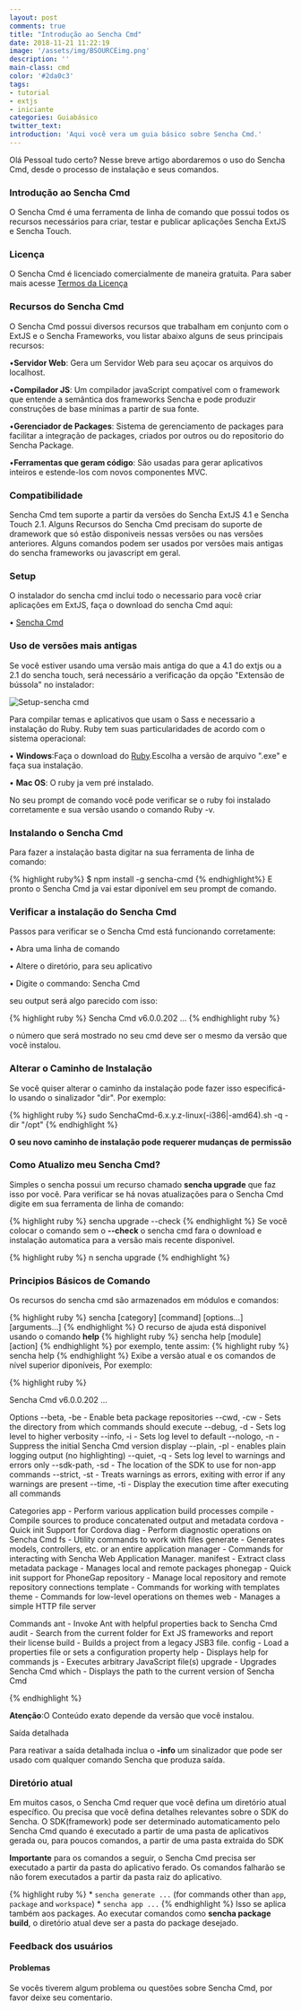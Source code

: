 ```yaml
---
layout: post
comments: true
title: "Introdução ao Sencha Cmd"
date: 2018-11-21 11:22:19
image: '/assets/img/BSOURCEimg.png'
description: ''
main-class: cmd
color: '#2da0c3'
tags: 
- tutorial
- extjs
- iniciante
categories: Guiabásico
twitter_text:
introduction: 'Aqui você vera um guia básico sobre Sencha Cmd.'
---
```


Olá Pessoal tudo certo?
Nesse breve artigo abordaremos o uso do Sencha Cmd, desde o processo de instalação e seus comandos.

### Introdução ao Sencha Cmd

O Sencha Cmd é uma ferramenta de linha de comando que possui todos os recursos necessários para criar, testar e publicar aplicações Sencha ExtJS e Sencha Touch.

### Licença

O Sencha Cmd é licenciado comercialmente de maneira gratuita. Para saber mais acesse <a href="http://www.sencha.com/legal/sencha-tools-software-license-agreement" target="blank">Termos da Licença</a>


### Recursos do Sencha Cmd 
O Sencha Cmd possui diversos recursos que trabalham em conjunto com o ExtJS e o Sencha Frameworks, vou listar abaixo alguns de seus principais recursos:

•<b>Servidor Web</b>: Gera um Servidor Web para seu açocar os arquivos do localhost.

•<b>Compilador JS</b>: Um compilador javaScript compatível com o framework que entende a semântica dos frameworks Sencha e pode produzir construções de base mínimas a partir de sua fonte.

•<b>Gerenciador de Packages</b>: Sistema de gerenciamento de packages para facilitar a integração de packages, criados por outros ou do repositorio do Sencha Package.

•<b>Ferramentas que geram código</b>: São usadas para gerar aplicativos inteiros e estende-los com novos componentes MVC.

### Compatibilidade

Sencha Cmd tem suporte a partir da versões do Sencha ExtJS 4.1 e Sencha Touch 2.1. Alguns Recursos do Sencha Cmd precisam do suporte de dramework que só estão disponiveis nessas versões ou nas versões anteriores. Alguns comandos podem ser usados por versões mais antigas do sencha frameworks ou javascript em geral.

### Setup

O instalador do sencha cmd inclui todo o necessario para você criar aplicações em ExtJS, faça o download do sencha Cmd aqui:

• <a href="https://www.sencha.com/products/sencha-cmd/" target="_blank">Sencha Cmd</a>

### Uso de versões mais antigas

Se você estiver usando uma versão mais antiga do que a 4.1 do extjs ou a 2.1 do sencha touch, será necessário a verificação da opção "Extensão de bússola" no instalador:

![Setup-sencha cmd](https://docs.sencha.com/cmd/guides/images/whats_new_cmd_compass.png)

Para compilar temas e aplicativos que usam o Sass e necessario a instalação do Ruby. Ruby tem suas particularidades de acordo com o sistema operacional:

• <b>Windows</b>:Faça o download do <a href="http://rubyinstaller.org/downloads/" target="_blank">Ruby</a>.Escolha a versão de arquivo ".exe" e faça sua instalação.

• <b>Mac OS</b>: O ruby ja vem pré instalado.

No seu prompt de comando você pode verificar se o ruby foi instalado corretamente e sua versão usando o comando Ruby -v.

### Instalando o Sencha Cmd 

Para fazer a instalação basta digitar na sua ferramenta de linha de comando:

{% highlight ruby%}
    $ npm install -g sencha-cmd
{% endhighlight%}
E pronto o Sencha Cmd ja vai estar diponível em seu prompt de comando.

### Verificar a instalação do Sencha Cmd

Passos para verificar se o Sencha Cmd está funcionando corretamente:

 • Abra uma linha de comando 
 
 • Altere o diretório, para seu aplicativo
 
 • Digite o  commando: Sencha Cmd

 seu output será algo parecido com isso:

 {% highlight ruby %}
    Sencha Cmd v6.0.0.202
    ...
 {% endhighlight ruby %}

 o número que será mostrado no seu cmd deve ser o mesmo da versão que você instalou.


### Alterar o Caminho de Instalação 

Se você quiser alterar o caminho da instalação pode fazer isso especificá-lo usando o sinalizador "dir". Por exemplo:

{% highlight ruby %}
    sudo SenchaCmd-6.x.y.z-linux(-i386|-amd64).sh -q -dir "/opt"
{% endhighlight %}

<b>O seu novo caminho de instalação pode requerer mudanças de permissão</b>

### Como Atualizo meu Sencha Cmd?

Simples o sencha possui um recurso chamado <b>sencha upgrade</b> que faz isso por você. Para verificar se há novas atualizações para o Sencha Cmd digite em sua ferramenta de linha de comando:

{% highlight ruby %}
    sencha upgrade --check
{% endhighlight %}
Se você colocar o comando sem o <b>--check</b> o sencha cmd fara o download e instalação automatica para a versão mais recente disponivel.

{% highlight ruby %} n
    sencha upgrade
{% endhighlight %}

### Principios Básicos de Comando

Os recursos do sencha cmd são armazenados em módulos e comandos:

{% highlight ruby %}
    sencha [category]   [command]   [options...]   [arguments...]
{% endhighlight %}
O recurso de ajuda está disponivel usando o comando <b>help</b>
{% highlight ruby %}
    sencha help [module] [action]
{% endhighlight %}
por exemplo, tente assim:
{% highlight ruby %}
    sencha help
{% endhighlight %}
Exibe a versão atual e os comandos de nível superior diponíveis, Por exemplo:

{% highlight ruby %}

Sencha Cmd v6.0.0.202
... 

Options
   --beta, -be - Enable beta package repositories
   --cwd, -cw - Sets the directory from which commands should execute
   --debug, -d - Sets log level to higher verbosity
   --info, -i - Sets log level to default
   --nologo, -n - Suppress the initial Sencha Cmd version display
   --plain, -pl - enables plain logging output (no highlighting)
   --quiet, -q - Sets log level to warnings and errors only
   --sdk-path, -sd - The location of the SDK to use for non-app commands
   --strict, -st - Treats warnings as errors, exiting with error if any warnings are present
   --time, -ti - Display the execution time after executing all commands

Categories
   app - Perform various application build processes
   compile - Compile sources to produce concatenated output and metadata
   cordova - Quick init Support for Cordova
   diag - Perform diagnostic operations on Sencha Cmd
   fs - Utility commands to work with files
   generate - Generates models, controllers, etc. or an entire application
   manager - Commands for interacting with Sencha Web Application Manager.
   manifest - Extract class metadata
   package - Manages local and remote packages
   phonegap - Quick init support for PhoneGap
   repository - Manage local repository and remote repository connections
   template - Commands for working with templates
   theme - Commands for low-level operations on themes
   web - Manages a simple HTTP file server

Commands
   ant - Invoke Ant with helpful properties back to Sencha Cmd
   audit - Search from the current folder for Ext JS frameworks and report their license
   build - Builds a project from a legacy JSB3 file.
   config - Load a properties file or sets a configuration property
   help - Displays help for commands
   js - Executes arbitrary JavaScript file(s)
   upgrade - Upgrades Sencha Cmd
   which - Displays the path to the current version of Sencha Cmd

  {% endhighlight %}

  <b>Atenção</b>:O Conteúdo exato depende da versão que você instalou.

 Saída detalhada

  Para reativar a saída detalhada inclua o <b>-info</b> um sinalizador que pode ser usado com qualquer comando Sencha que produza saída.

### Diretório atual 

 Em muitos casos, o Sencha Cmd requer que você defina um diretório atual específico. Ou precisa que você defina detalhes relevantes sobre o SDK do Sencha. O SDK(framework) pode ser determinado automaticamento pelo Sencha Cmd quando é executado a partir de uma pasta de aplicativos gerada ou, para poucos comandos, a partir de uma pasta extraida do SDK

<b>Importante</b> para os comandos a seguir, o Sencha Cmd precisa ser executado a partir da pasta do aplicativo ferado. Os comandos falharão se não forem executados a partir da pasta raiz do aplicativo.

{% highlight ruby %}
    * `sencha generate ...` (for commands other than `app`, `package` and `workspace`)
    * `sencha app ...`
{% endhighlight %}
Isso se aplica também aos packages. Ao executar comandos como <b>sencha package build</b>, o diretório atual deve ser a pasta do package desejado. 

### Feedback dos usuários

#### Problemas

 Se vocês tiverem algum problema ou questões sobre Sencha Cmd, por favor deixe seu comentario.



